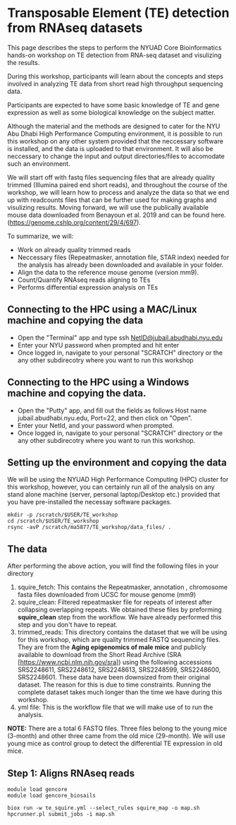 # Transposable Element (TE) detection from RNAseq datasets

This page describes the steps to perform the NYUAD Core Bioinformatics hands-on workshop on TE detection from RNA-seq dataset and visulizing the results. 

During this workshop, participants will learn about the concepts and steps involved in analyzing TE data from short read high throughput sequencing data.

Participants are expected to have some basic knowledge of TE and gene expression as well as some biological knowledge on the subject matter.

Although the material and the methods are designed to cater for the NYU Abu Dhabi High Performance Computing environment, it is possible to run this workshop on any other system provided that the neccessary software is installed, and the data is uploaded to that environment. It will also be neccessary to change the input and output directories/files to accomodate such an environment.

We will start off with fastq files sequencing files that are already quality trimmed (Illumina paired end short reads), and throughout the course of the workshop, we will learn how to process and analyze the data so that we end up with readcounts files that can be further used for making graphs and visulizing results. Moving forward, we will use the publically available mouse data downloaded from Benayoun et al. 2019 and can be found here. (https://genome.cshlp.org/content/29/4/697). 

To summarize, we will:

- Work on already quality trimmed reads 
- Neccessary files (Repeatmasker, annotation file, STAR index) needed for the analysis has already been downloaded and available in your folder.  
- Align the data to the reference mouse genome (version mm9).
- Count/Quantify RNAseq reads aligning to TEs
- Performs differential expression analysis on TEs

## Connecting to the HPC using a MAC/Linux machine and copying the data
- Open the "Terminal" app and type ssh NetID@jubail.abudhabi.nyu.edu
- Enter your NYU password when prompted and hit enter
- Once logged in, navigate to your personal "SCRATCH" directory or the any other subdirecotry where you want to run this workshop


## Connecting to the HPC using a Windows machine and copying the data.
- Open the "Putty" app, and fill out the fields as follows Host name jubail.abudhabi.nyu.edu, Port=22, and then click on "Open".
- Enter your NetId, and your password when prompted.
- Once logged in, navigate to your personal "SCRATCH" directory or the any other subdirecotry where you want to run this workshop.
  
## Setting up the environment and copying the data
We will be using the NYUAD High Performance Computing (HPC) cluster for this workshop, however, you can certainly run all of the analysis on any stand alone machine (server, personal laptop/Desktop etc.) provided that you have pre-installed the necessay software packages.

```
mkdir -p /scratch/$USER/TE_workshop
cd /scratch/$USER/TE_workshop
rsync -avP /scratch/ma5877/TE_workshop/data_files/ .
```
## The data
After performing the above action, you will find the following files in your directory
1. squire_fetch: This contains the Repeatmasker, annotation , chromosome fasta files downloaded from UCSC for mouse genome (mm9)
2. squire_clean: Filtered repeatmasker file for repeats of interest after collapsing overlapping repeats. We obtained these files by preforming **squire_clean** step from the workflow. We have already performed this step and you don't have to repeat.   
3. trimmed_reads: This directory contains the dataset that we will be using for this workshop, which are quality trimmed FASTQ sequencing files. They are from the **Aging epigenomics of male mice** and publicly available to download from the Short Read Archive (SRA [https://www.ncbi.nlm.nih.gov/sra]) using the following accessions SRS2248611, SRS2248612, SRS2248613, SRS2248599, SRS2248600, SRS2248601. These data have been downsized from their original dataset. The reason for this is due to time constraints. Running the complete dataset takes much longer than the time we have during this workshop.
4. yml file: This is the workflow file that we will make use of to run the analysis.

**NOTE:** There are a total 6 FASTQ files. Three files belong to the young mice (3-month) and other three came from the old mice (29-month). We will use young mice as control group to detect the differential TE expression in old mice.  

## Step 1: Aligns RNAseq reads
```
module load gencore
module load gencore_biosails

biox run -w te_squire.yml --select_rules squire_map -o map.sh
hpcrunner.pl submit_jobs -i map.sh
```

